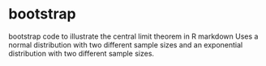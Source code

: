 # bootstrap
bootstrap code to illustrate the central limit theorem in R markdown
Uses a normal distribution with two different sample sizes and an exponential distribution with two different sample sizes.
